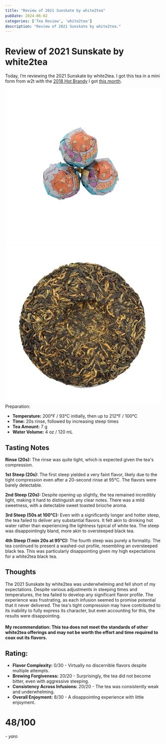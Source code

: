 ```yaml
---
title: "Review of 2021 Sunskate by white2tea"
pubDate: 2024-06-02
categories: ['Tea Review', 'white2tea']
description: "Review of 2021 Sunskate by white2tea."
---
```


# Review of 2021 Sunskate by white2tea

Today, I’m reviewing the 2021 Sunskate by white2tea. I got this tea in a mini form from w2t with the [2018 Hot Brandy](https://white2tea.com/products/2018-hot-brandy) I got [this month](https://skoomaden.me/posts/teas-that-arrived-in-june/). 

![](<file (4).png>)
![](image-11.png)
Preparation:

- **Temperature:** 200°F / 93°C initially, then up to 212°F / 100°C
- **Time:** 20s rinse, followed by increasing steep times
- **Tea Amount:** 7 g
- **Water Volume:** 4 oz / 120 mL

## Tasting Notes

**Rinse (20s):** The rinse was quite tight, which is expected given the tea's compression.

**1st Steep (20s):** The first steep yielded a very faint flavor, likely due to the tight compression even after a 20-second rinse at 95°C. The flavors were barely detectable.

**2nd Steep (20s):** Despite opening up slightly, the tea remained incredibly light, making it hard to distinguish any clear notes. There was a mild sweetness, with a detectable sweet toasted brioche aroma.

**3rd Steep (50s at 100°C):** Even with a significantly longer and hotter steep, the tea failed to deliver any substantial flavors. It felt akin to drinking hot water rather than experiencing the lightness typical of white tea. The steep was disappointingly bland, more akin to oversteeped black tea.

**4th Steep (1 min 20s at 95°C):** The fourth steep was purely a formality. The tea continued to present a washed-out profile, resembling an oversteeped black tea. This was particularly disappointing given my high expectations for a white2tea black tea.

## Thoughts

The 2021 Sunskate by white2tea was underwhelming and fell short of my expectations. Despite various adjustments in steeping times and temperatures, the tea failed to develop any significant flavor profile. The experience was frustrating, as each infusion seemed to promise potential that it never delivered. The tea's tight compression may have contributed to its inability to fully express its character, but even accounting for this, the results were disappointing.

#### My recommendation: This tea does not meet the standards of other white2tea offerings and may not be worth the effort and time required to coax out its flavors.

## Rating:

- **Flavor Complexity:** 0/30 - Virtually no discernible flavors despite multiple attempts.
- **Brewing Forgiveness:** 20/20 - Surprisingly, the tea did not become bitter, even with aggressive steeping.
- **Consistency Across Infusions:** 20/20 - The tea was consistently weak and underwhelming.
- **Overall Enjoyment:** 8/30 - A disappointing experience with little enjoyment.

# 48/100

*- yaro*
